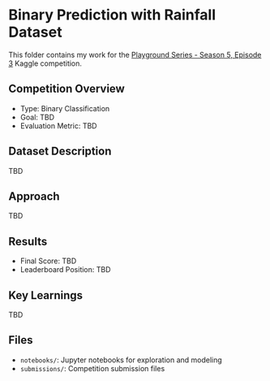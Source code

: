 # Binary Prediction with Rainfall Dataset

This folder contains my work for the [Playground Series - Season 5, Episode 3](https://www.kaggle.com/competitions/playground-series-s5e3) Kaggle competition.

## Competition Overview
- Type: Binary Classification
- Goal: TBD
- Evaluation Metric: TBD

## Dataset Description
TBD

## Approach
TBD

## Results
- Final Score: TBD
- Leaderboard Position: TBD

## Key Learnings
TBD

## Files
- `notebooks/`: Jupyter notebooks for exploration and modeling
- `submissions/`: Competition submission files

